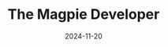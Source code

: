 ---
title: The Magpie Developer
date: 2024-11-20
tags:
  - repost
repost-url: https://blog.codinghorror.com/the-magpie-developer/
---